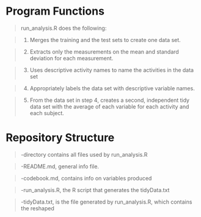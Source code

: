 Program Functions
======================

> run_analysis.R does the following:
   
>   1)  Merges the training and the test sets to create one data set.
 
>   2)  Extracts only the measurements on the mean and standard deviation for each measurement. 
 
>   3)  Uses descriptive activity names to name the activities in the data set
 
>   4)  Appropriately labels the data set with descriptive variable names. 
   
>   5)  From the data set in step 4, creates a second, independent tidy data set with the average
>       of each variable for each activity and each subject.

Repository Structure
====================
> -directory contains all files used by run_analysis.R

> -README.md, general info file.

> -codebook.md, contains info on variables produced 

> -run_analysis.R, the R script that generates the tidyData.txt

> -tidyData.txt, is the file generated by run_analysis.R, which contains the reshaped
